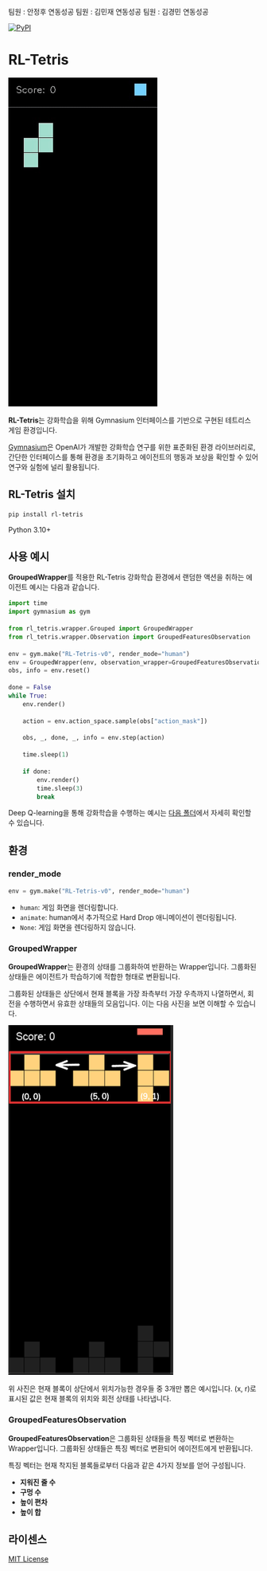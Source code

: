 팀원 : 안정후 연동성공
팀원 : 김민재 연동성공
팀원 : 김경민 연동성공

[![PyPI](https://img.shields.io/pypi/v/rl-tetris.svg)](https://pypi.org/project/rl-tetris/)

# RL-Tetris

![demo](demo.gif)

**RL-Tetris**는 강화학습을 위해 Gymnasium 인터페이스를 기반으로 구현된 테트리스 게임 환경입니다.

[Gymnasium](https://gymnasium.farama.org/index.html)은 OpenAI가 개발한 강화학습 연구를 위한 표준화된 환경 라이브러리로, 간단한 인터페이스를 통해 환경을 초기화하고 에이전트의 행동과 보상을 확인할 수 있어 연구와 실험에 널리 활용됩니다.

## RL-Tetris 설치

```bash
pip install rl-tetris
```

Python 3.10+

## 사용 예시

**GroupedWrapper**를 적용한 RL-Tetris 강화학습 환경에서 랜덤한 액션을 취하는 에이전트 예시는 다음과 같습니다.

```python
import time
import gymnasium as gym

from rl_tetris.wrapper.Grouped import GroupedWrapper
from rl_tetris.wrapper.Observation import GroupedFeaturesObservation

env = gym.make("RL-Tetris-v0", render_mode="human")
env = GroupedWrapper(env, observation_wrapper=GroupedFeaturesObservation(env))
obs, info = env.reset()

done = False
while True:
    env.render()

    action = env.action_space.sample(obs["action_mask"])

    obs, _, done, _, info = env.step(action)

    time.sleep(1)

    if done:
        env.render()
        time.sleep(3)
        break
```

Deep Q-learning을 통해 강화학습을 수행하는 예시는 [다음 폴더](examples)에서 자세히 확인할 수 있습니다.

## 환경

### render_mode

```python
env = gym.make("RL-Tetris-v0", render_mode="human")
```

- `human`: 게임 화면을 렌더링합니다.
- `animate`: human에서 추가적으로 Hard Drop 애니메이션이 렌더링됩니다.
- `None`: 게임 화면을 렌더링하지 않습니다.

### GroupedWrapper

**GroupedWrapper**는 환경의 상태를 그룹화하여 반환하는 Wrapper입니다. 그룹화된 상태들은 에이전트가 학습하기에 적합한 형태로 변환됩니다.

그룹화된 상태들은 상단에서 현재 블록을 가장 좌측부터 가장 우측까지 나열하면서, 회전을 수행하면서 유효한 상태들의 모음입니다.
이는 다음 사진을 보면 이해할 수 있습니다.

![GroupedWrapper](GroupedWrapper.png)

위 사진은 현재 블록이 상단에서 위치가능한 경우들 중 3개만 뽑은 예시입니다.
(x, r)로 표시된 값은 현재 블록의 위치와 회전 상태를 나타냅니다.

### GroupedFeaturesObservation

**GroupedFeaturesObservation**은 그룹화된 상태들을 특징 벡터로 변환하는 Wrapper입니다. 그룹화된 상태들은 특징 벡터로 변환되어 에이전트에게 반환됩니다.

특징 벡터는 현재 착지된 블록들로부터 다음과 같은 4가지 정보를 얻어 구성됩니다.

- **지워진 줄 수**
- **구멍 수**
- **높이 편차**
- **높이 합**

## 라이센스

[MIT License](LICENSE)
